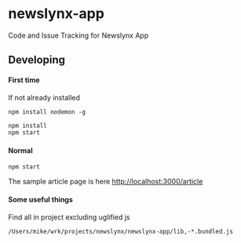 newslynx-app
============

Code and Issue Tracking for Newslynx App


## Developing

#### First time

If not already installed

`npm install nodemon -g`

````bash
npm install
npm start
````

#### Normal

````
npm start
````

The sample article page is here <http://localhost:3000/article>

#### Some useful things

Find all in project excluding uglified js

````
/Users/mike/wrk/projects/newslynx/newslynx-app/lib,-*.bundled.js
````